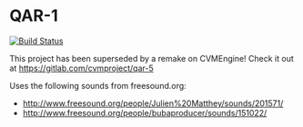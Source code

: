 # QAR-1
[![Build Status](https://travis-ci.org/complover116/QAR-1.svg?branch=Reload)](https://travis-ci.org/complover116/QAR-1)

This project has been superseded by a remake on CVMEngine! Check it out at https://gitlab.com/cvmproject/qar-5


Uses the following sounds from freesound.org:
- http://www.freesound.org/people/Julien%20Matthey/sounds/201571/
- http://www.freesound.org/people/bubaproducer/sounds/151022/
